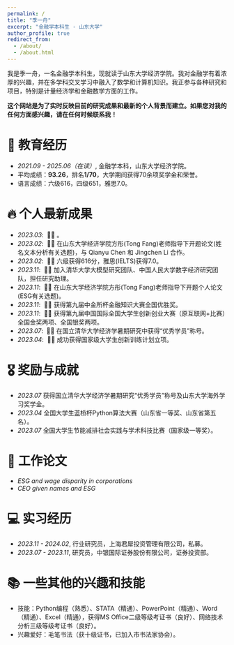 ```yaml
---
permalink: /
title: "季一舟"
excerpt: "金融学本科生 - 山东大学"
author_profile: true
redirect_from: 
  - /about/
  - /about.html
---
```


<span class='anchor' id='about-me'></span>

我是季一舟，一名金融学本科生，现就读于山东大学经济学院。我对金融学有着浓厚的兴趣，并在多学科交叉学习中融入了数学和计算机知识。我正参与各种研究和项目，特别是计量经济学和金融数学方面的工作。

**这个网站是为了实时反映目前的研究成果和最新的个人背景而建立。如果您对我的任何方面感兴趣，请在任何时候联系我！**

# 📖 教育经历
- *2021.09 - 2025.06（在读）*, 金融学本科，山东大学经济学院。
- 平均成绩：**93.26**，排名**1/70**，大学期间获得70余项奖学金和荣誉。
- 语言成绩：六级616，四级651，雅思7.0。

# 🔥 个人最新成果
- *2023.03*: &nbsp;🎉🎉 。
- *2023.02*: &nbsp;🎉🎉 在山东大学经济学院方彤(Tong Fang)老师指导下开题论文(姓名文本分析有关选题)，与 Qianyu Chen 和 Jingchen Li 合作。
- *2023.02*: &nbsp;🎉🎉 六级获得616分，雅思(IELTS)获得7.0。
- *2023.11*: &nbsp;🎉🎉 加入清华大学大模型研究团队、中国人民大学数字经济研究团队，担任研究助理。
- *2023.11*: &nbsp;🎉🎉 在山东大学经济学院方彤(Tong Fang)老师指导下开题个人论文(ESG有关选题)。
- *2023.11*: &nbsp;🎉🎉 获得第九届中金所杯金融知识大赛全国优胜奖。
- *2023.11*: &nbsp;🎉🎉 获得第九届中国国际全国大学生创新创业大赛（原互联网+比赛）全国金奖两项、全国银奖两项。
- *2023.07*: &nbsp;🎉🎉 在国立清华大学经济学暑期研究中获得“优秀学员”称号。
- *2023.04*: &nbsp;🎉🎉 成功获得国家级大学生创新训练计划立项。


# 🎖 奖励与成就

- *2023.07* 获得国立清华大学经济学暑期研究“优秀学员”称号及山东大学海外学习奖学金。
- *2023.04* 全国大学生蓝桥杯Python算法大赛（山东省一等奖、山东省第五名）。
- *2023.07* 全国大学生节能减排社会实践与学术科技比赛（国家级一等奖）。

# 🌟 工作论文

- *ESG and wage disparity in corporations*
- *CEO given names and ESG*

# 💻 实习经历
- *2023.11 - 2024.02*, 行业研究员，上海君犀投资管理有限公司，私募。
- *2023.07 - 2023.11*, 研究员，中银国际证券股份有限公司，证券投资部。

# 📚 一些其他的兴趣和技能
- 技能：Python编程（熟悉）、STATA（精通）、PowerPoint（精通）、Word（精通）、Excel（精通），获得MS Office二级等级考证书（良好）、网络技术分析三级等级考证书（良好）。
- 兴趣爱好：毛笔书法（获十级证书，已加入市书法家协会）。
